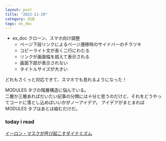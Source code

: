 ```yaml
---
layout: post
title: "2022-11-20"
category: 日誌
tags: ex_doc
---
```


- ex_doc クローン、スマホ向け調整
  - ページ下段リンクによるページ遷移時のサイドバーのチラツキ
  - コピーライト文が長く二行にわたる
  - リンクが画面幅を超えて表示される
  - 画面下部が表示されない
  - タイトルサイズが大きい

どれもさくっと対応できて、スマホでも見れるようになった！

MODULES タブの階層構造に悩んでいる。  
二層か三層あればだいたい記事の分類には十分と思うのだけど、それをどうやってコードに落とし込めばいいかがノーアイデア。
アイデアがまとまれば MODULES タブはあとは組むだけだ。

### today i read

[イーロン・マスクが呼び起こすダイナミズム](https://twitter.com/David_R_Stanton/status/1593230172941324288)
